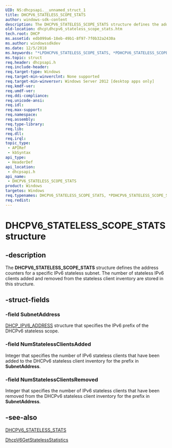 ```yaml
---
UID: NS:dhcpsapi.__unnamed_struct_1
title: DHCPV6_STATELESS_SCOPE_STATS
author: windows-sdk-content
description: The DHCPV6_STATELESS_SCOPE_STATS structure defines the address counters for a specific IPv6 stateless subnet. The number of stateless IPv6 clients added and removed from the stateless client inventory are stored in this structure.
old-location: dhcp\dhcpv6_stateless_scope_stats.htm
tech.root: DHCP
ms.assetid: edb099a6-18eb-49b1-8f97-7f0b32a2430a
ms.author: windowssdkdev
ms.date: 12/5/2018
ms.keywords: "*LPDHCPV6_STATELESS_SCOPE_STATS, *PDHCPV6_STATELESS_SCOPE_STATS, DHCPV6_STATELESS_SCOPE_STATS, DHCPV6_STATELESS_SCOPE_STATS structure [DHCP], LPDHCPV6_STATELESS_SCOPE_STATS, LPDHCPV6_STATELESS_SCOPE_STATS structure pointer [DHCP], PDHCPV6_STATELESS_SCOPE_STATS, PDHCPV6_STATELESS_SCOPE_STATS structure pointer [DHCP], dhcp.dhcpv6_stateless_scope_stats, dhcpsapi/DHCPV6_STATELESS_SCOPE_STATS, dhcpsapi/LPDHCPV6_STATELESS_SCOPE_STATS, dhcpsapi/PDHCPV6_STATELESS_SCOPE_STATS"
ms.topic: struct
req.header: dhcpsapi.h
req.include-header: 
req.target-type: Windows
req.target-min-winverclnt: None supported
req.target-min-winversvr: Windows Server 2012 [desktop apps only]
req.kmdf-ver: 
req.umdf-ver: 
req.ddi-compliance: 
req.unicode-ansi: 
req.idl: 
req.max-support: 
req.namespace: 
req.assembly: 
req.type-library: 
req.lib: 
req.dll: 
req.irql: 
topic_type:
 - APIRef
 - kbSyntax
api_type:
 - HeaderDef
api_location:
 - dhcpsapi.h
api_name:
 - DHCPV6_STATELESS_SCOPE_STATS
product: Windows
targetos: Windows
req.typenames: DHCPV6_STATELESS_SCOPE_STATS, *PDHCPV6_STATELESS_SCOPE_STATS, *LPDHCPV6_STATELESS_SCOPE_STATS
req.redist: 
---
```


# DHCPV6_STATELESS_SCOPE_STATS structure


## -description


The <b>DHCPV6_STATELESS_SCOPE_STATS</b> structure defines the address counters for a specific IPv6 stateless subnet. The number of stateless IPv6 clients added and removed from the stateless client inventory are stored in this structure.




## -struct-fields




### -field SubnetAddress


<a href="https://msdn.microsoft.com/9623e866-81e5-4d5a-8801-33f0f8973ed3">DHCP_IPV6_ADDRESS</a> structure that specifies the IPv6 prefix of the DHCPv6 stateless scope.


### -field NumStatelessClientsAdded

Integer that specifies the number of IPv6 stateless clients that have been added to the DHCPv6 stateless client inventory for the prefix in <b>SubnetAddress</b>.


### -field NumStatelessClientsRemoved

Integer that specifies the number of IPv6 stateless clients that have been removed from the DHCPv6 stateless client inventory for the prefix in <b>SubnetAddress</b>.


## -see-also




<a href="https://msdn.microsoft.com/8C0E26F3-9496-497C-9E05-9995CC322189">DHCPV6_STATELESS_STATS</a>



<a href="https://msdn.microsoft.com/4f6ba79c-5ab5-4d89-907d-83bdddbd09a2">DhcpV6GetStatelessStatistics</a>
 

 

